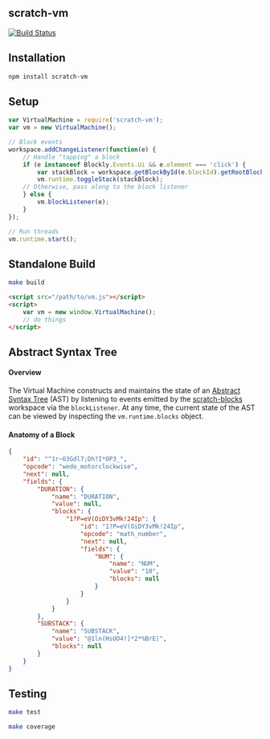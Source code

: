 ## scratch-vm

[![Build Status](https://travis-ci.com/LLK/scratch-vm.svg?token=xzzHj4ct3SyBTpeqxnx1&branch=develop)](https://travis-ci.com/LLK/scratch-vm)

## Installation
```bash
npm install scratch-vm
```

## Setup
```js
var VirtualMachine = require('scratch-vm');
var vm = new VirtualMachine();

// Block events
workspace.addChangeListener(function(e) {
    // Handle "tapping" a block
    if (e instanceof Blockly.Events.Ui && e.element === 'click') {
        var stackBlock = workspace.getBlockById(e.blockId).getRootBlock().id;
        vm.runtime.toggleStack(stackBlock);
    // Otherwise, pass along to the block listener
    } else {
        vm.blockListener(e);
    }
});

// Run threads
vm.runtime.start();
```

## Standalone Build
```bash
make build
```

```html
<script src="/path/to/vm.js"></script>
<script>
    var vm = new window.VirtualMachine();
    // do things
</script>
```

## Abstract Syntax Tree

#### Overview
The Virtual Machine constructs and maintains the state of an [Abstract Syntax Tree](https://en.wikipedia.org/wiki/Abstract_syntax_tree) (AST) by listening to events emitted by the [scratch-blocks](https://github.com/LLK/scratch-blocks) workspace via the `blockListener`. At any time, the current state of the AST can be viewed by inspecting the `vm.runtime.blocks` object.

#### Anatomy of a Block
```json
{
    "id": "^1r~63Gdl7;Dh?I*OP3_",
    "opcode": "wedo_motorclockwise",
    "next": null,
    "fields": {
        "DURATION": {
            "name": "DURATION",
            "value": null,
            "blocks": {
                "1?P=eV(OiDY3vMk!24Ip": {
                    "id": "1?P=eV(OiDY3vMk!24Ip",
                    "opcode": "math_number",
                    "next": null,
                    "fields": {
                        "NUM": {
                            "name": "NUM",
                            "value": "10",
                            "blocks": null
                        }
                    }
                }
            }
        },
        "SUBSTACK": {
            "name": "SUBSTACK",
            "value": "@1ln(HsUO4!]*2*%BrE|",
            "blocks": null
        }
    }
}
```

## Testing
```bash
make test
```

```bash
make coverage
```
